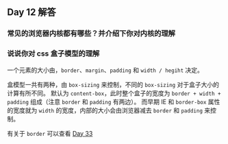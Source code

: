 ## Day 12 解答

### 常见的浏览器内核都有哪些？并介绍下你对内核的理解

### 说说你对 css 盒子模型的理解

一个元素的大小由，`border`、`margin`、`padding` 和 `width / hegiht` 决定。

盒模型一共有两种，由 `box-sizing` 来控制，不同的 `box-sizing` 对于盒子大小的计算有所不同。
默认为 `content-box`，此时整个盒子的宽度为 `border + width + padding` 组成（注意 `border` 和 `padding` 有两边）。
而早期 IE 和 `border-box` 属性的宽度就为 `width` 的宽度，内部的大小会由浏览器减去 `border` 和 `padding` 来控制。

有关于 `border` 可以查看 [Day 33](https://codepen.io/Konata9/pen/WqPxML)
